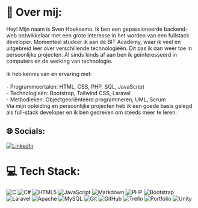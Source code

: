 # 💫 Over mij:
Hey! Mijn naam is Sven Hoeksema. Ik ben een gepassioneerde backend-web ontwikkelaar met een grote interesse in het worden van een fullstack developer. Momenteel studeer ik aan de BIT Academy, waar ik veel en uitgebreid leer over verschillende technologieën. Dit pas ik dan weer toe in persoonlijke projecten. Al sinds kinds af aan ben ik geïnteresseerd in computers en de werking van technologie.<br><br>Ik heb kennis van en ervaring met:<br><br>- Programmeertalen: HTML, CSS, PHP, SQL, JavaScript<br>- Technologieën: Bootstrap, Tailwind CSS, Laravel<br>- Methodieken: Objectgeoriënteerd programmeren, UML, Scrum<br>Via mijn opleiding en persoonlijke projecten heb ik een goede basis gelegd als full-stack developer en ik ben gedreven om steeds meer te leren.


## 🌐 Socials:
[![LinkedIn](https://img.shields.io/badge/LinkedIn-%230077B5.svg?logo=linkedin&logoColor=white)](https://linkedin.com/in/https://www.linkedin.com/in/sven-hoeksema/) 

# 💻 Tech Stack:
![C](https://img.shields.io/badge/c-%2300599C.svg?style=flat&logo=c&logoColor=white) ![C#](https://img.shields.io/badge/c%23-%23239120.svg?style=flat&logo=csharp&logoColor=white) ![HTML5](https://img.shields.io/badge/html5-%23E34F26.svg?style=flat&logo=html5&logoColor=white) ![JavaScript](https://img.shields.io/badge/javascript-%23323330.svg?style=flat&logo=javascript&logoColor=%23F7DF1E) ![Markdown](https://img.shields.io/badge/markdown-%23000000.svg?style=flat&logo=markdown&logoColor=white) ![PHP](https://img.shields.io/badge/php-%23777BB4.svg?style=flat&logo=php&logoColor=white) ![Bootstrap](https://img.shields.io/badge/bootstrap-%238511FA.svg?style=flat&logo=bootstrap&logoColor=white) ![Laravel](https://img.shields.io/badge/laravel-%23FF2D20.svg?style=flat&logo=laravel&logoColor=white) ![Apache](https://img.shields.io/badge/apache-%23D42029.svg?style=flat&logo=apache&logoColor=white) ![MySQL](https://img.shields.io/badge/mysql-4479A1.svg?style=flat&logo=mysql&logoColor=white) ![Git](https://img.shields.io/badge/git-%23F05033.svg?style=flat&logo=git&logoColor=white) ![GitHub](https://img.shields.io/badge/github-%23121011.svg?style=flat&logo=github&logoColor=white) ![Trello](https://img.shields.io/badge/Trello-%23026AA7.svg?style=flat&logo=Trello&logoColor=white) ![Portfolio](https://img.shields.io/badge/Portfolio-%23000000.svg?style=flat&logo=firefox&logoColor=#FF7139) ![Unity](https://img.shields.io/badge/unity-%23000000.svg?style=flat&logo=unity&logoColor=white)
